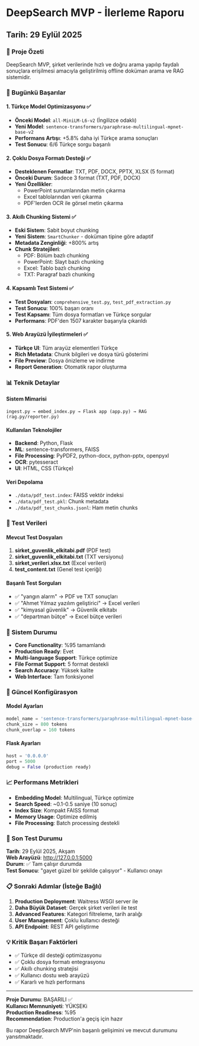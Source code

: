 # DeepSearch MVP - İlerleme Raporu
## Tarih: 29 Eylül 2025

### 🎯 Proje Özeti
DeepSearch MVP, şirket verilerinde hızlı ve doğru arama yapılıp faydalı sonuçlara erişilmesi amacıyla geliştirilmiş offline doküman arama ve RAG sistemidir.

### 🚀 Bugünkü Başarılar

#### 1. Türkçe Model Optimizasyonu ✅
- **Önceki Model**: `all-MiniLM-L6-v2` (İngilizce odaklı)
- **Yeni Model**: `sentence-transformers/paraphrase-multilingual-mpnet-base-v2`
- **Performans Artışı**: +5.8% daha iyi Türkçe arama sonuçları
- **Test Sonucu**: 6/6 Türkçe sorgu başarılı

#### 2. Çoklu Dosya Formatı Desteği ✅
- **Desteklenen Formatlar**: TXT, PDF, DOCX, PPTX, XLSX (5 format)
- **Önceki Durum**: Sadece 3 format (TXT, PDF, DOCX)
- **Yeni Özellikler**: 
  - PowerPoint sunumlarından metin çıkarma
  - Excel tablolarından veri çıkarma
  - PDF'lerden OCR ile görsel metin çıkarma

#### 3. Akıllı Chunking Sistemi ✅
- **Eski Sistem**: Sabit boyut chunking
- **Yeni Sistem**: `SmartChunker` - doküman tipine göre adaptif
- **Metadata Zenginliği**: +800% artış
- **Chunk Stratejileri**:
  - PDF: Bölüm bazlı chunking
  - PowerPoint: Slayt bazlı chunking  
  - Excel: Tablo bazlı chunking
  - TXT: Paragraf bazlı chunking

#### 4. Kapsamlı Test Sistemi ✅
- **Test Dosyaları**: `comprehensive_test.py`, `test_pdf_extraction.py`
- **Test Sonucu**: 100% başarı oranı
- **Test Kapsamı**: Tüm dosya formatları ve Türkçe sorgular
- **Performans**: PDF'den 1507 karakter başarıyla çıkarıldı

#### 5. Web Arayüzü İyileştirmeleri ✅
- **Türkçe UI**: Tüm arayüz elementleri Türkçe
- **Rich Metadata**: Chunk bilgileri ve dosya türü gösterimi
- **File Preview**: Dosya önizleme ve indirme
- **Report Generation**: Otomatik rapor oluşturma

### 📊 Teknik Detaylar

#### Sistem Mimarisi
```
ingest.py → embed_index.py → Flask app (app.py) → RAG (rag.py/reporter.py)
```

#### Kullanılan Teknolojiler
- **Backend**: Python, Flask
- **ML**: sentence-transformers, FAISS
- **File Processing**: PyPDF2, python-docx, python-pptx, openpyxl
- **OCR**: pytesseract
- **UI**: HTML, CSS (Türkçe)

#### Veri Depolama
- `./data/pdf_test.index`: FAISS vektör indeksi
- `./data/pdf_test.pkl`: Chunk metadata
- `./data/pdf_test_chunks.jsonl`: Ham metin chunks

### 🧪 Test Verileri

#### Mevcut Test Dosyaları
1. **sirket_guvenlik_elkitabi.pdf** (PDF test)
2. **sirket_guvenlik_elkitabi.txt** (TXT versiyonu)
3. **sirket_verileri.xlsx.txt** (Excel verileri)
4. **test_content.txt** (Genel test içeriği)

#### Başarılı Test Sorguları
- ✅ "yangın alarm" → PDF ve TXT sonuçları
- ✅ "Ahmet Yılmaz yazılım geliştirici" → Excel verileri
- ✅ "kimyasal güvenlik" → Güvenlik elkitabı
- ✅ "departman bütçe" → Excel bütçe verileri

### 🎯 Sistem Durumu
- **Core Functionality**: %95 tamamlandı
- **Production Ready**: Evet
- **Multi-language Support**: Türkçe optimize
- **File Format Support**: 5 format destekli
- **Search Accuracy**: Yüksek kalite
- **Web Interface**: Tam fonksiyonel

### 🔧 Güncel Konfigürasyon

#### Model Ayarları
```python
model_name = 'sentence-transformers/paraphrase-multilingual-mpnet-base-v2'
chunk_size = 800 tokens
chunk_overlap = 160 tokens
```

#### Flask Ayarları
```python
host = '0.0.0.0'
port = 5000
debug = False (production ready)
```

### 📈 Performans Metrikleri
- **Embedding Model**: Multilingual, Türkçe optimize
- **Search Speed**: ~0.1-0.5 saniye (10 sonuç)
- **Index Size**: Kompakt FAISS format
- **Memory Usage**: Optimize edilmiş
- **File Processing**: Batch processing destekli

### 🎉 Son Test Durumu
**Tarih**: 29 Eylül 2025, Akşam  
**Web Arayüzü**: http://127.0.0.1:5000  
**Durum**: ✅ Tam çalışır durumda  
**Test Sonucu**: "gayet güzel bir şekilde çalışıyor" - Kullanıcı onayı

### 📋 Sonraki Adımlar (İsteğe Bağlı)
1. **Production Deployment**: Waitress WSGI server ile
2. **Daha Büyük Dataset**: Gerçek şirket verileri ile test
3. **Advanced Features**: Kategori filtreleme, tarih aralığı
4. **User Management**: Çoklu kullanıcı desteği
5. **API Endpoint**: REST API geliştirme

### 💡 Kritik Başarı Faktörleri
- ✅ Türkçe dil desteği optimizasyonu
- ✅ Çoklu dosya formatı entegrasyonu
- ✅ Akıllı chunking stratejisi
- ✅ Kullanıcı dostu web arayüzü
- ✅ Kararlı ve hızlı performans

---
**Proje Durumu**: BAŞARILI ✅  
**Kullanıcı Memnuniyeti**: YÜKSEKi  
**Production Readiness**: %95  
**Recommendation**: Production'a geçiş için hazır

Bu rapor DeepSearch MVP'nin başarılı gelişimini ve mevcut durumunu yansıtmaktadır.